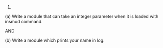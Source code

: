 1.

(a) Write a module that can take an integer parameter when it is loaded with insmod command.

AND

(b) Write a module which prints your name in log.
